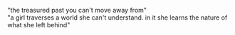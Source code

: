 "the treasured past you can't move away from"  
"a girl traverses a world she can't understand. in it she learns the nature of what she left behind"  